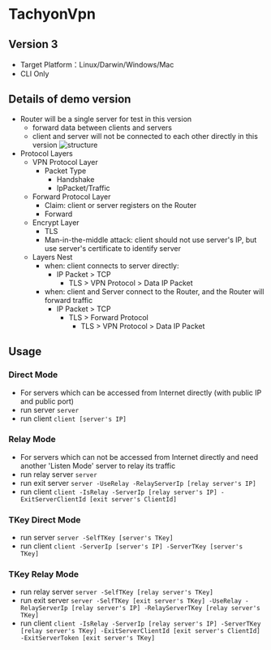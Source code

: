 # TachyonVpn
## Version 3
- Target Platform：Linux/Darwin/Windows/Mac
- CLI Only

## Details of demo version
* Router will be a single server for test in this version
    * forward data between clients and servers
    * client and server will not be connected to each other directly in this version
![structure](https://raw.githubusercontent.com/tachyon-protocol/TachyonVpn/server_token/structure.png)
* Protocol Layers
	* VPN Protocol Layer
		* Packet Type
			* Handshake
			* IpPacket/Traffic
	* Forward Protocol Layer
		* Claim: client or server registers on the Router
		* Forward
	* Encrypt Layer
		* TLS
		* Man-in-the-middle attack: client should not use server's IP, but use server's certificate to identify server
	* Layers Nest
		* when: client connects to server directly:
			* IP Packet > TCP
				* TLS > VPN Protocol > Data IP Packet
		* when: client and Server connect to the Router, and the Router will forward traffic
			* IP Packet > TCP
				* TLS > Forward Protocol
				    * TLS > VPN Protocol > Data IP Packet

## Usage
### Direct Mode
- For servers which can be accessed from Internet directly (with public IP and public port)
- run server `server`
- run client `client [server's IP]`
### Relay Mode
- For servers which can not be accessed from Internet directly and need another 'Listen Mode' server to relay its traffic
- run relay server `server`
- run exit server `server -UseRelay -RelayServerIp [relay server's IP]`
- run client `client -IsRelay -ServerIp [relay server's IP] -ExitServerClientId [exit server's ClientId]`
### TKey Direct Mode
- run server `server -SelfTKey [server's TKey]`
- run client `client -ServerIp [server's IP] -ServerTKey [server's TKey]`
### TKey Relay Mode
- run relay server `server -SelfTKey [relay server's TKey]`
- run exit server `server -SelfTKey [exit server's TKey] -UseRelay -RelayServerIp [relay server's IP] -RelayServerTKey [relay server's TKey]`
- run client `client -IsRelay -ServerIp [relay server's IP] -ServerTKey [relay server's TKey] -ExitServerClientId [exit server's ClientId] -ExitServerToken [exit server's TKey]`
